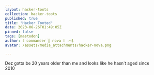 ```yaml
---
layout: hacker-toots
collection: hacker-toots
published: true
title: "Hacker Tooted"
date: 2023-06-26T01:49:05Z
pinned: false
tags: [mastodon]
author: ⸸ commander ░ nova ⸸ :~$
avatar: /assets/media_attachments/hacker-nova.png

---
```


<p>Dez gotta be 20 years older than me and looks like he hasn&#39;t aged since 2010</p>



